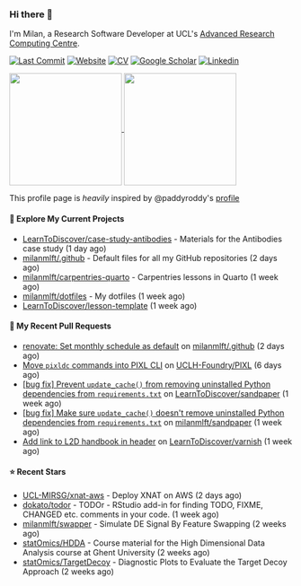 ### Hi there 👋

I'm Milan, a Research Software Developer at UCL's [Advanced Research Computing
Centre](https://www.ucl.ac.uk/advanced-research-computing/advanced-research-computing-centre).

[![Last Commit](https://img.shields.io/github/last-commit/milanmlft/milanmlft?label=updated)](https://github.com/milanmlft)
[![Website](https://img.shields.io/badge/GitHub%20Pages-222?logo=githubpages&logoColor=fff&style=for-the-badge&style=flat)](https://milanmlft.dev)
[![CV](https://img.shields.io/badge/CV-PDF-pink.svg)](https://milanmlft.netlify.app/uploads/resume.pdf)
[![Google Scholar](https://img.shields.io/badge/Google%20Scholar-4285F4?logo=googlescholar&logoColor=fff&style=for-the-badge&style=flat)](https://scholar.google.com/citations?user=LwW40HQAAAAJ&hl=en)
[![Linkedin](https://img.shields.io/badge/LinkedIn-0A66C2?logo=linkedin&logoColor=fff&style=for-the-badge&style=flat)](http://www.linkedin.com/in/milan-malfait)


<a href="https://github.com/milanmlft/milanmlft#gh-dark-mode-only">
  <img height=200 align="center" src="https://github-readme-stats-paddyroddy.vercel.app/api?username=milanmlft&disable_animations=true&hide_border=true&hide_title=true&include_all_commits=true&rank_icon=github&show=prs_merged,reviews&show_icons=true&theme=tokyonight" />
</a>


<a href="https://github.com/milanmlft/milanmlft#gh-light-mode-only">
  <img height=200 align="center" src="https://github-readme-stats-paddyroddy.vercel.app/api?username=milanmlft&disable_animations=true&hide_border=true&hide_title=true&include_all_commits=true&rank_icon=github&show=prs_merged,reviews&show_icons=true&theme=default" />
</a>

This profile page is _heavily_ inspired by @paddyroddy's [profile](https://github.com/paddyroddy/paddyroddy)

#### 👷 Explore My Current Projects

- [LearnToDiscover/case-study-antibodies](https://github.com/LearnToDiscover/case-study-antibodies) - Materials for the Antibodies case study
  (1 day ago)
- [milanmlft/.github](https://github.com/milanmlft/.github) - Default files for all my GitHub repositories
  (2 days ago)
- [milanmlft/carpentries-quarto](https://github.com/milanmlft/carpentries-quarto) - Carpentries lessons in Quarto
  (1 week ago)
- [milanmlft/dotfiles](https://github.com/milanmlft/dotfiles) - My dotfiles
  (1 week ago)
- [LearnToDiscover/lesson-template](https://github.com/LearnToDiscover/lesson-template)
  (1 week ago)

#### 🔨 My Recent Pull Requests

- [renovate: Set monthly schedule as default](https://github.com/milanmlft/.github/pull/1) on [milanmlft/.github](https://github.com/milanmlft/.github)
  (2 days ago)
- [Move `pixldc` commands into PIXL CLI](https://github.com/UCLH-Foundry/PIXL/pull/411) on [UCLH-Foundry/PIXL](https://github.com/UCLH-Foundry/PIXL)
  (6 days ago)
- [[bug fix] Prevent `update_cache()` from removing uninstalled Python dependencies from `requirements.txt`](https://github.com/LearnToDiscover/sandpaper/pull/88) on [LearnToDiscover/sandpaper](https://github.com/LearnToDiscover/sandpaper)
  (1 week ago)
- [[bug fix] Make sure `update_cache()` doesn&#39;t remove uninstalled Python dependencies from `requirements.txt`](https://github.com/milanmlft/sandpaper/pull/23) on [milanmlft/sandpaper](https://github.com/milanmlft/sandpaper)
  (1 week ago)
- [Add link to L2D handbook in header](https://github.com/LearnToDiscover/varnish/pull/29) on [LearnToDiscover/varnish](https://github.com/LearnToDiscover/varnish)
  (1 week ago)

#### ⭐ Recent Stars

- [UCL-MIRSG/xnat-aws](https://github.com/UCL-MIRSG/xnat-aws) - Deploy XNAT on AWS
  (2 days ago)
- [dokato/todor](https://github.com/dokato/todor) - TODOr - RStudio add-in for finding TODO, FIXME, CHANGED etc. comments in your code.
  (1 week ago)
- [milanmlft/swapper](https://github.com/milanmlft/swapper) - Simulate DE Signal By Feature Swapping
  (2 weeks ago)
- [statOmics/HDDA](https://github.com/statOmics/HDDA) - Course material for the High Dimensional Data Analysis course at Ghent University
  (2 weeks ago)
- [statOmics/TargetDecoy](https://github.com/statOmics/TargetDecoy) - Diagnostic Plots to Evaluate the Target Decoy Approach
  (2 weeks ago)
